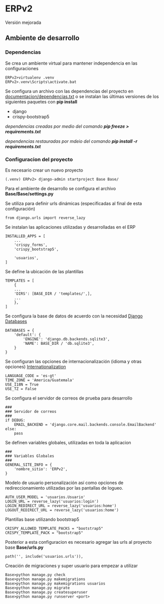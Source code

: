 # ERPv2
Versión mejorada

## Ambiente de desarrollo

### Dependencias

Se crea un ambiente virtual para mantener independencia en las configuraciones

    ERPv2>virtualenv .venv
    ERPv2>.venv\Scripts\activate.bat

Se configura un archivo con las dependencias del proyecto en [documentacion/dependencias.txt](/documentacion/dependencias.txt) o se instalan las últimas versiones de los siguientes paquetes con __pip install__

- django 
- crispy-bootstrap5

*dependencias creadas por medio del comando __pip freeze > requirements.txt__*

*dependencias restauradas por mdeio del comando __pip install -r requirements.txt__*

### Configuracion del proyecto

Es necesario crear un nuevo proyecto

    (.venv) ERPv2> django-admin startproject Base Base/

Para el ambiente de desarrollo se configura el archivo __Base/Base/settings.py__

Se utiliza para definir urls dinámicas (especificadas al final de esta configuración)

    from django.urls import reverse_lazy

Se instalan las aplicaciones utilizadas y desarrolladas en el ERP 

    INSTALLED_APPS = [
        ...
        'crispy_forms',
        'crispy_bootstrap5',
    
        'usuarios',
    ]

Se define la ubicación de las plantillas

    TEMPLATES = [
        {
        ...
        'DIRS': [BASE_DIR / 'templates/',],
        ...
        },
    ]

Se configura la base de datos de acuerdo con la necesidad [Django Databases](https://docs.djangoproject.com/en/4.1/ref/settings/#databases)

    DATABASES = {
        'default': {
            'ENGINE': 'django.db.backends.sqlite3',
            'NAME': BASE_DIR / 'db.sqlite3',
        }
    }

Se configuran las opciones de internacionalización (idioma y otras opciones) [Internationalization](https://docs.djangoproject.com/en/4.1/topics/i18n/)

    LANGUAGE_CODE = 'es-gt'
    TIME_ZONE = 'America/Guatemala'
    USE_I18N = True
    USE_TZ = False

Se configura el servidor de correos de prueba para desarrollo

    ###
    ### Servidor de correos
    ###
    if DEBUG:
        EMAIL_BACKEND = 'django.core.mail.backends.console.EmailBackend'
    else:
        pass
        

Se definen variables globales, utilizadas en toda la aplicacion

    ###
    ### Variables Globales
    ###
    GENERAL_SITE_INFO = {
        'nombre_sitio': 'ERPv2',
    }

Modelo de usuario personalización así como opciones de redireccionamiento utilizadas por las pantallas de logueo.

    AUTH_USER_MODEL = 'usuarios.Usuario'
    LOGIN_URL = reverse_lazy('usuarios:login')
    LOGIN_REDIRECT_URL = reverse_lazy('usuarios:home')
    LOGOUT_REDIRECT_URL = reverse_lazy('usuarios:home')

Plantillas base utilizando bootstrap5

    CRISPY_ALLOWED_TEMPLATE_PACKS = "bootstrap5"
    CRISPY_TEMPLATE_PACK = "bootstrap5"

Posterior a esta configuracion es necesario agregar las urls al proyecto base __Base/urls.py__

    path('', include('usuarios.urls')),

Creación de migraciones y super usuario para empezar a utilizar

    Base>python manage.py check
    Base>python manage.py makemigrations
    Base>python manage.py makemigrations usuarios
    Base>python manage.py migrate
    Base>python manage.py createsuperuser
    Base>python manage.py runserver <port>